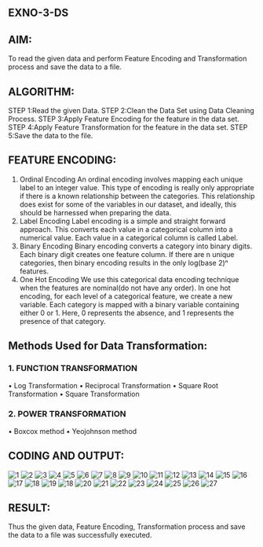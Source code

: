 ## EXNO-3-DS

## AIM:

To read the given data and perform Feature Encoding and Transformation process and save the data to a file.

## ALGORITHM:

STEP 1:Read the given Data.
STEP 2:Clean the Data Set using Data Cleaning Process.
STEP 3:Apply Feature Encoding for the feature in the data set.
STEP 4:Apply Feature Transformation for the feature in the data set.
STEP 5:Save the data to the file.

## FEATURE ENCODING:

1. Ordinal Encoding
An ordinal encoding involves mapping each unique label to an integer value. This type of encoding is really only appropriate if there is a known relationship between the categories. This relationship does exist for some of the variables in our dataset, and ideally, this should be harnessed when preparing the data.
2. Label Encoding
Label encoding is a simple and straight forward approach. This converts each value in a categorical column into a numerical value. Each value in a categorical column is called Label.
3. Binary Encoding
Binary encoding converts a category into binary digits. Each binary digit creates one feature column. If there are n unique categories, then binary encoding results in the only log(base 2)ⁿ features.
4. One Hot Encoding
We use this categorical data encoding technique when the features are nominal(do not have any order). In one hot encoding, for each level of a categorical feature, we create a new variable. Each category is mapped with a binary variable containing either 0 or 1. Here, 0 represents the absence, and 1 represents the presence of that category.

## Methods Used for Data Transformation:

  ### 1. FUNCTION TRANSFORMATION
• Log Transformation
• Reciprocal Transformation
• Square Root Transformation
• Square Transformation
  ### 2. POWER TRANSFORMATION
• Boxcox method
• Yeojohnson method

## CODING AND OUTPUT:
![1](https://github.com/user-attachments/assets/c5faab5c-ad22-4b95-b4cf-fe1825c0d71d)
![2](https://github.com/user-attachments/assets/9ee3e2a6-1e58-4875-871d-85123e456fcc)
![3](https://github.com/user-attachments/assets/b9e7e74a-7c0d-4397-b764-3a08cc05c0ce)
![4](https://github.com/user-attachments/assets/7cba1967-60ee-4ce0-aff4-9e9b78393843)
![5](https://github.com/user-attachments/assets/fdcc9815-db7f-4ddd-a18d-9f20cbd2c5b6)
![6](https://github.com/user-attachments/assets/e0657bdc-7ba6-479d-9f50-8eb6b2b2544e)
![7](https://github.com/user-attachments/assets/a2686bf1-cd3b-4f3a-8f20-a8f0d84cf16c)
![8](https://github.com/user-attachments/assets/23915cd2-9e04-4be8-955b-998176a30885)
![9](https://github.com/user-attachments/assets/f0ba3078-cec5-4904-b49e-2d0db49aad44)
![10](https://github.com/user-attachments/assets/3069a5ae-c477-4361-a80c-7a2fd25debf6)
![11](https://github.com/user-attachments/assets/4d69e83e-25dd-4f1e-87bc-8af26a9b63f0)
![12](https://github.com/user-attachments/assets/4833183a-e377-4583-bf6a-6d418b1fd4dd)
![13](https://github.com/user-attachments/assets/1e7ddc8a-cd90-4cb6-a243-8984e2e1ca87)
![14](https://github.com/user-attachments/assets/167a1817-f462-4ea8-a8ee-cbdf60dffab5)
![15](https://github.com/user-attachments/assets/a5c764ba-86a6-4926-ae5b-4ca2ae1fe1d6)
![16](https://github.com/user-attachments/assets/4080f76c-9914-4958-8ebc-cdd1717963c6)
![17](https://github.com/user-attachments/assets/8a222ea9-caee-43e8-b8dd-761974a71bae)
![18](https://github.com/user-attachments/assets/61bb9c8d-abeb-4824-974d-e5c70cfc52c8)
![19](https://github.com/user-attachments/assets/69007a8d-5981-4203-9243-c41201db26dc)
![18](https://github.com/user-attachments/assets/4fabc76e-8d8e-48e4-85f5-134af2c65456)
![20](https://github.com/user-attachments/assets/609681d3-3a19-4570-8a8d-7693338b6ef8)
![21](https://github.com/user-attachments/assets/c68b10cf-35e6-4526-aae0-25a8edd93db7)
![22](https://github.com/user-attachments/assets/4baf70e3-ca90-4413-8d1f-fa8029502751)
![23](https://github.com/user-attachments/assets/d00a9f0c-ac2b-4e0e-be39-7cc9b7156412)
![24](https://github.com/user-attachments/assets/6b8183e9-d103-4717-b60f-430324c3404f)
![25](https://github.com/user-attachments/assets/1f1674a9-1e27-4b28-928c-6053b9aa319b)
![26](https://github.com/user-attachments/assets/ff445d21-c451-4b33-9a6b-798e2211b532)
![27](https://github.com/user-attachments/assets/5fb1dfbc-610b-4af2-a2bf-f3dee5b0890d)


## RESULT:

Thus the given data, Feature Encoding, Transformation process and save the data to a file was successfully executed.

       
